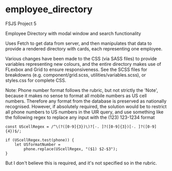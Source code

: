 # employee_directory
FSJS Project 5

Employee Directory with modal window and search functionality

Uses Fetch to get data from server, and then manipulates that data to provide a rendered directory with cards, each representing one employee.

Various changes have been made to the CSS (via SASS files) to provide variables representing new colours, and the entire directory makes use of FLexbox and Grid to ensure responsiveness. See the SCSS files for breakdowns (e.g. component/grid.scss, utilities/variables.scss), or styles.css for complete CSS.



Note: Phone number format follows the rubric, but not strictly the 'Note', because it makes no sense to format all mobile numbers as US cell numbers. Therefore any format from the database is preserved as nationally recognised. However, if absolutely required, the solution would be to restrict all phone numbers to US numbers in the UIR query, and use something like the following regex to replace any input with the (123) 123-1234 format

```
const UScellRegex = /^\(?([0-9]{3})\)?[-. ]?([0-9]{3})[-. ]?([0-9]{4})$/;

if (UScellRegex.test(phone)) {
    let USformatNumber =
        phone.replace(UScellRegex, "($1) $2-$3");
} 

```

But I don't believe this is required, and it's not specified so in the rubric.